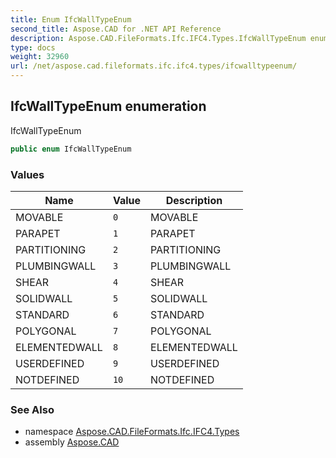 ```yaml
---
title: Enum IfcWallTypeEnum
second_title: Aspose.CAD for .NET API Reference
description: Aspose.CAD.FileFormats.Ifc.IFC4.Types.IfcWallTypeEnum enum. IfcWallTypeEnum
type: docs
weight: 32960
url: /net/aspose.cad.fileformats.ifc.ifc4.types/ifcwalltypeenum/
---
```

## IfcWallTypeEnum enumeration

IfcWallTypeEnum

```csharp
public enum IfcWallTypeEnum
```

### Values

| Name | Value | Description |
| --- | --- | --- |
| MOVABLE | `0` | MOVABLE |
| PARAPET | `1` | PARAPET |
| PARTITIONING | `2` | PARTITIONING |
| PLUMBINGWALL | `3` | PLUMBINGWALL |
| SHEAR | `4` | SHEAR |
| SOLIDWALL | `5` | SOLIDWALL |
| STANDARD | `6` | STANDARD |
| POLYGONAL | `7` | POLYGONAL |
| ELEMENTEDWALL | `8` | ELEMENTEDWALL |
| USERDEFINED | `9` | USERDEFINED |
| NOTDEFINED | `10` | NOTDEFINED |

### See Also

* namespace [Aspose.CAD.FileFormats.Ifc.IFC4.Types](../../aspose.cad.fileformats.ifc.ifc4.types/)
* assembly [Aspose.CAD](../../)


